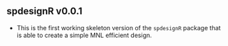 ## spdesignR v0.0.1
* This is the first working skeleton version of the `spdesignR` package that is
able to create a simple MNL efficient design. 

